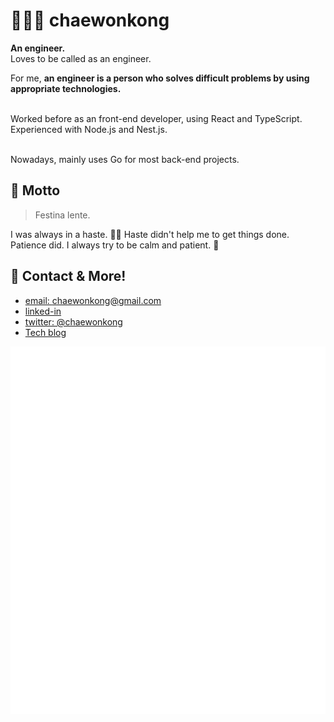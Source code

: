 # 👨🏾‍💻 chaewonkong

**An engineer.** <br />
Loves to be called as an engineer.

For me, **an engineer is a person who solves difficult problems by using appropriate technologies.**

<br />
Worked before as an front-end developer, using React and TypeScript. <br />
Experienced with Node.js and Nest.js.<br /><br />

Nowadays, mainly uses Go for most back-end projects.

## 🎈 Motto
> Festina lente.

I was always in a haste. 🏃‍♀️ Haste didn't help me to get things done. <br />
Patience did. I always try to be calm and patient. 🧘

## 💌 Contact & More!

- [email: chaewonkong@gmail.com](mailto://chaewonkong@gmail.com)
- [linked-in](https://www.linkedin.com/in/chaewon-kong-958986119/)
- [twitter: @chaewonkong](https://twitter.com/chaewonkong)
- [Tech blog](https://chaewonkong.github.io)

<a href="https://github.com/jstrieb/github-stats">
  <img align="left" src="https://github.com/chaewonkong/github-status/blob/master/generated/overview.svg" />
</a>
<a href="https://github.com/jstrieb/github-stats">
  <img align="left" src="https://github.com/chaewonkong/github-status/blob/master/generated/languages.svg" />
</a>
